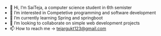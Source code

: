 - 👋 Hi, I’m SaiTeja, a computer science student in 6th semister
- 👀 I’m interested in Competetive programming and software development
- 🌱 I’m currently learning Spring and springboot
- 💞️ I’m looking to collaborate on simple web development projects
- 📫 How to reach me -> tejargukt123@gmail.com

<!---
Teja2045/Teja2045 is a ✨ special ✨ repository because its `README.md` (this file) appears on your GitHub profile.
You can click the Preview link to take a look at your changes.
--->

